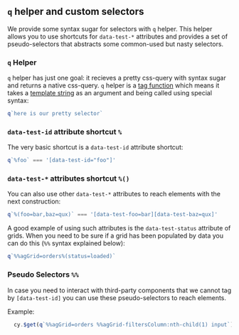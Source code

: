 ## `q` helper and custom selectors
We provide some syntax sugar for selectors with `q` helper.
This helper allows you to use shortcuts for `data-test-*` attributes
and provides a set of pseudo-selectors that abstracts some common-used but nasty selectors.


### `q` Helper
`q` helper has just one goal:
it recieves a pretty css-query with syntax sugar and returns a native css-query.
`q` helper is a [tag function](https://developer.mozilla.org/en-US/docs/Web/JavaScript/Reference/Template_literals#tagged_templates)
which means it takes a [template string](https://developer.mozilla.org/en-US/docs/Web/JavaScript/Reference/Template_literals)
as an argument and being called using special syntax:
```ts
q`here is our pretty selector`
```

### `data-test-id` attribute shortcut `%`
The very basic shortcut is a `data-test-id` attribute shortcut:
```ts
q`%foo` === '[data-test-id="foo"]'
```

### `data-test-*` attributes shortcut `%()`

You can also use other `data-test-*` attributes to reach elements with the next construction:
```ts
q`%(foo=bar,baz=qux)` === '[data-test-foo=bar][data-test-baz=qux]'
```
A good example of using such attributes is the `data-test-status` attribute of grids.
When you need to be sure if a grid has been populated by data you can do this (`%%` syntax explained below):
```ts
q`%%agGrid=orders%(status=loaded)`
```

### Pseudo Selectors `%%`
In case you need to interact with third-party components that we cannot tag by `[data-test-id]` you can use these pseudo-selectors to reach elements.

Example:
```ts
  cy.$get(q`%%agGrid=orders %%agGrid-filtersColumn:nth-child(1) input`).type(123)
```


